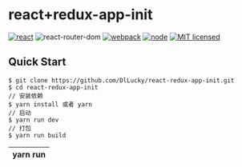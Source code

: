 # react+redux-app-init
[![react](https://img.shields.io/badge/react-^16.7.0-brightgreen.svg?style=flat-square)](https://github.com/facebook/react)
![react-router-dom](https://img.shields.io/badge/react--router--dom-%5E5.0.0-brightgreen.svg)
[![webpack](https://img.shields.io/badge/webpack-%5E4.29.6-brightgreen.svg)](https://www.webpackjs.com/)
[![node](https://img.shields.io/badge/node-%3E%3D9.10.0-brightgreen.svg)](http://nodejs.cn/)
[![MIT licensed](https://img.shields.io/badge/license-MIT-brightgreen.svg)](https://raw.githubusercontent.com/wellyshen/react-cool-starter/master/LICENSE)

## Quick Start
~~~
$ git clone https://github.com/DlLucky/react-redux-app-init.git
$ cd react-redux-app-init
// 安装依赖
$ yarn install 或者 yarn  
// 启动
$ yarn run dev 
// 打包
$ yarn run build
~~~

| yarn run  <script> | 解释 |
| ------ | ------ |
| `dev` | 启动开发环境，代码热更新HRM开启 |
| `build` | 生产环境打包，编译程序到build目录下 |
| `eslint` | 检查所有js和jsx文件是否规范 |
| `stylelint` | 检查所有样式文件(scss/sass/css)文件是否符合规范 |
| `lint` | 启动 `yarn run eslint` 和`yarn run stylelint` |
| `eslint:fix` | 检查所有js和jsx文件是否规范，并尽可能的修复它们 |
| `stylelint:fix` | 检查所有样式文件(scss/sass/css)文件是否符合规范，并尽可能的修复它们 |
| `lint:fix` | 启动`yarn run eslint:fix` 和`yarn run stylelint:fix` |




